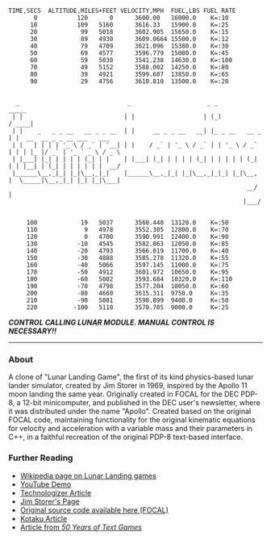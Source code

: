 ```
TIME,SECS  ALTITUDE,MILES+FEET VELOCITY,MPH  FUEL,LBS FUEL RATE
       0           120      0      3600.00   16000.0    K=:10
      10           109   5160      3616.33   15900.0    K=:25
      20            99   5018      3602.905  15650.0    K=:15
      30            89   4930      3609.0664 15500.0    K=:12
      40            79   4709      3621.096  15380.0    K=:30
      50            69   4577      3596.779  15080.0    K=:45
      60            59   5030      3541.238  14630.0    K=:100
      70            49   5152      3588.002  14250.0    K=:80
      80            39   4921      3599.607  13850.0    K=:65
      90            29   4756      3610.810  13500.0    K=:20


  _                              _                     _ _                _____                      
 | |                            | |                   | (_)              / ____|                     
 | |    _   _ _ __   __ _ _ __  | |     __ _ _ __   __| |_ _ __   __ _  | |  __  __ _ _ __ ___   ___ 
 | |   | | | | '_ \ / _` | '__| | |    / _` | '_ \ / _` | | '_ \ / _` | | | |_ |/ _` | '_ ` _ \ / _ \
 | |___| |_| | | | | (_| | |    | |___| (_| | | | | (_| | | | | | (_| | | |__| | (_| | | | | | |  __/
 |______\__,_|_| |_|\__,_|_|    |______\__,_|_| |_|\__,_|_|_| |_|\__, |  \_____|\__,_|_| |_| |_|\___|
                                                                  __/ |                              
                                                                 |___/                               


     100            19   5037      3560.440  13120.0    K=:50
     110             9   4978      3552.305  12800.0    K=:70
     120             0   4700      3590.991  12400.0    K=:90
     130           -10   4545      3582.863  12050.0    K=:85
     140           -20   4793      3566.019  11700.0    K=:40
     150           -30   4888      3585.278  11320.0    K=:55
     160           -40   5066      3597.145  11000.0    K=:75
     170           -50   4912      3601.972  10650.0    K=:95
     180           -60   5002      3593.684  10320.0    K=:110
     190           -70   4798      3577.204  10050.0    K=:60
     200           -80   4660      3615.311  9750.0     K=:35
     210           -90   5081      3598.899  9400.0     K=:50
     220          -100   5110      3570.705  9000.0     K=:25
```
<i><b>CONTROL CALLING LUNAR MODULE. MANUAL CONTROL IS NECESSARY!!</i></b>

---
### About
A clone of "Lunar Landing Game", the first of its kind physics-based lunar lander simulator, created by Jim Storer in 1969, inspired by the Apollo 11 moon landing the same year. Originally created in FOCAL for the DEC PDP-8, a 12-bit minicomputer, and published in the DEC user's newsletter, where it was distributed under the name "Apollo". Created based on the original FOCAL code, maintaining functionality for the original kinematic equations for velocity and acceleration with a variable mass and their parameters in C++, in a faithful recreation of the original PDP-8 text-based interface.

### Further Reading
* [Wikipedia page on Lunar Landing games](https://en.wikipedia.org/wiki/Lunar_Lander_(video_game_genre))
* [YouTube Demo](https://www.youtube.com/watch?v=2TkFCo4F0_U)
* [Technologizer Article](https://www.technologizer.com/2009/07/19/lunar-lander/)
* [Jim Storer's Page](https://www.cs.brandeis.edu/~storer/LunarLander/LunarLander.html)
* [Original source code available here (FOCAL)](https://www.cs.brandeis.edu/~storer/LunarLander/LunarLander/LunarLanderListing.jpg)
* [Kotaku Article](https://kotaku.com/games/lunar-lander)
* [Article from <i>50 Years of Text Games</i>](https://if50.substack.com/p/1972-rocket?r=5hybh&utm_campaign=post&utm_medium=web&utm_source=copy)
